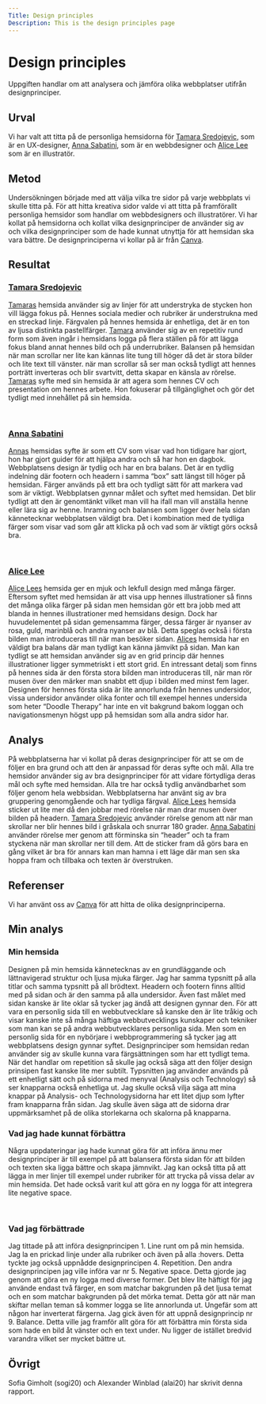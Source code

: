 ```yaml
---
Title: Design principles
Description: This is the design principles page
---
```


Design principles
=======================

Uppgiften handlar om att analysera och jämföra olika webbplatser utifrån designprinciper.
 
Urval
-----------------------

Vi har valt att titta på de personliga hemsidorna för <a class="link" href="https://www.iamtamara.design/">Tamara Sredojevic</a>, som är en UX-designer, <a class="link" href="https://www.sabanna.online/">Anna Sabatini</a>, som är en webbdesigner och <a class="link" href="https://www.byalicelee.com/">Alice Lee</a> som är en illustratör. 

Metod
-----------------------

Undersökningen började med att välja vilka tre sidor på varje webbplats vi skulle titta på. För att hitta kreativa sidor valde vi att titta på framförallt personliga hemsidor som handlar om webbdesigners och illustratörer. Vi har kollat på hemsidorna och kollat vilka designprinciper de använder sig av och vilka designprinciper som de hade kunnat utnyttja för att hemsidan ska vara bättre. De designprinciperna vi kollar på är från <a class="link" href="https://www.canva.com/learn/design-elements-principles/">Canva</a>.


Resultat
-----------------------

<h3><a class="link" href="https://www.iamtamara.design/">Tamara Sredojevic</a></h3>

<a class="link" href="https://www.iamtamara.design/">Tamaras</a> hemsida använder sig av linjer för att understryka de stycken hon vill lägga fokus på. Hennes sociala medier och rubriker är understrukna med en streckad linje. Färgvalen på hennes hemsida är enhetliga, det är en ton av ljusa distinkta pastellfärger. <a class="link" href="https://www.iamtamara.design/">Tamara</a> använder sig av en repetitiv rund form som även ingår i hemsidans logga på flera ställen på för att lägga fokus bland annat hennes bild och på underrubriker. Balansen på hemsidan när man scrollar ner lite kan kännas lite tung till höger då det är stora bilder och lite text till vänster. när man scrollar så ser man också tydligt att hennes porträtt inverteras och blir svartvitt, detta skapar en känsla av rörelse. <a class="link" href="https://www.iamtamara.design/">Tamaras</a> syfte med sin hemsida är att agera som hennes CV och presentation om hennes arbete. Hon fokuserar på tillgänglighet och gör det tydligt med innehållet på sin hemsida. 

<br/>

<h3><a class="link" href="https://www.sabanna.online/">Anna Sabatini</a></h3>

<a class="link" href="https://www.sabanna.online/">Annas</a> hemsidas syfte är som ett CV som visar vad hon tidigare har gjort, hon har gjort guider för att hjälpa andra och så har hon en dagbok. Webbplatsens design är tydlig och har en bra balans. Det är en tydlig indelning där footern och headern i samma “box” satt längst till höger på hemsidan. Färger används på ett bra och tydligt sätt för att markera vad som är viktigt. Webbplatsen gynnar målet och syftet med hemsidan. Det blir tydligt att den är genomtänkt vilket man vill ha ifall man vill anställa henne eller lära sig av henne. Inramning och balansen som ligger över hela sidan kännetecknar webbplatsen väldigt bra. Det i kombination med de tydliga färger som visar vad som går att klicka på och vad som är viktigt görs också bra.      

<br/>

<h3><a class="link" class="link" href="https://www.byalicelee.com/">Alice Lee</a></h3>

<a class="link" href="https://www.byalicelee.com/">Alice Lees</a> hemsida ger en mjuk och lekfull design med många färger. Eftersom syftet med hemsidan är att visa upp hennes illustrationer så finns det många olika färger på sidan men hemsidan gör ett bra jobb med att blanda in hennes illustrationer med hemsidans design. Dock har huvudelementet på sidan gemensamma färger, dessa färger är nyanser av rosa, guld, marinblå och andra nyanser av blå. Detta speglas också i första bilden man introduceras till när man besöker sidan. <a class="link" href="https://www.byalicelee.com/">Alices</a> hemsida har en väldigt bra balans där man tydligt kan känna jämvikt på sidan. Man kan tydligt se att hemsidan använder sig av en grid princip där hennes illustrationer ligger symmetriskt i ett stort grid. En intressant detalj som finns på hennes sida är den första stora bilden man introduceras till, när man rör musen över den märker man snabbt ett djup i bilden med minst fem lager. Designen för hennes första sida är lite annorlunda från hennes undersidor, vissa undersidor använder olika fonter och till exempel hennes undersida som heter “Doodle Therapy” har inte en vit bakgrund bakom loggan och navigationsmenyn högst upp på hemsidan som alla andra sidor har. 


Analys
-----------------------

På webbplatserna har vi kollat på deras designprinciper för att se om de följer en bra grund och att den är anpassad för deras syfte och mål. Alla tre hemsidor använder sig av bra designprinciper för att vidare förtydliga deras mål och syfte med hemsidan. Alla tre har också tydlig användbarhet som följer genom hela webbsidan. Webbplatserna har använt sig av bra gruppering genomgående och har tydliga färgval. <a class="link" href="https://www.byalicelee.com/">Alice Lees</a> hemsida sticker ut lite mer då den jobbar med rörelse när man drar musen över bilden på headern. <a class="link" href="https://www.iamtamara.design/">Tamara Sredojevic</a> använder rörelse genom att när man skrollar ner blir hennes bild i gråskala och snurrar 180 grader. <a class="link" href="https://www.sabanna.online/">Anna Sabatini</a> använder rörelse mer genom att förminska sin “header” och ta fram styckena när man skrollar ner till dem. Att de sticker fram då görs bara en gång vilket är bra för annars kan man hamna i ett läge där man sen ska hoppa fram och tillbaka och texten är överstruken.


Referenser
-----------------------

Vi har använt oss av  <a class="link" href="https://www.canva.com/learn/design-elements-principles/">Canva</a> för att hitta de olika designprinciperna.

Min analys
-----------------------
<h3>Min hemsida</h3>
Designen på min hemsida kännetecknas av en grundläggande och lättnavigerad struktur och ljusa mjuka färger. Jag har samma typsnitt på alla titlar och samma typsnitt på all brödtext. Headern och footern finns alltid med på sidan och är den samma på alla undersidor. Även fast målet med sidan kanske är lite oklar så tycker jag ändå att designen gynnar den. För att vara en personlig sida till en webbutvecklare så kanske den är lite tråkig och visar kanske inte så många häftiga webbutvecklings kunskaper och tekniker som man kan se på andra webbutvecklares personliga sida. Men som en personlig sida för en nybörjare i webbprogrammering så tycker jag att webbplatsens design gynnar syftet. Designprinciper som hemsidan redan använder sig av skulle kunna vara färgsättningen som har ett tydligt tema. När det handlar om repetition så skulle jag också säga att den följer design prinsipen fast kanske lite mer subtilt. Typsnitten jag använder används på ett enhetligt sätt och på sidorna med menyval (Analysis och Technology) så ser knapparna också enhetliga ut. Jag skulle också vilja säga att mina knappar på Analysis- och Technologysidorna har ett litet djup som lyfter fram knapparna från sidan. Jag skulle även säga att de sidorna drar uppmärksamhet på de olika storlekarna och skalorna på knapparna. 

<br/>

<h3>Vad jag hade kunnat förbättra</h3>

Några uppdateringar jag hade kunnat göra för att införa ännu mer designprinciper är till exempel på att balansera första sidan för att bilden och texten ska ligga bättre och skapa jämnvikt. Jag kan också titta på att lägga in mer linjer till exempel under rubriker för att trycka på vissa delar av min hemsida. Det hade också varit kul att göra en ny logga för att integrera lite negative space. 

<br/>

<h3>Vad jag förbättrade</h3>

Jag tittade på att införa designprincipen 1. Line runt om på min hemsida. Jag la en prickad linje under alla rubriker och även på alla :hovers. Detta tyckte jag också uppnådde designprincipen 4. Repetition. Den andra designprincipen jag ville införa var nr 5. Negative space. Detta gjorde jag genom att göra en ny logga med diverse former. Det blev lite häftigt för jag använde endast två färger, en som matchar bakgrunden på det ljusa temat och en som matchar bakgrunden på det mörka temat. Detta gör att när man skiftar mellan teman så kommer logga se lite annorlunda ut. Ungefär som att någon har inverterat färgerna. Jag gick även för att uppnå designprincip nr 9. Balance. Detta ville jag framför allt göra för att förbättra min första sida som hade en bild åt vänster och en text under. Nu ligger de istället bredvid varandra vilket ser mycket bättre ut. 

Övrigt
-----------------------

Sofia Gimholt (sogi20) och Alexander Winblad (alai20) har skrivit denna rapport. 